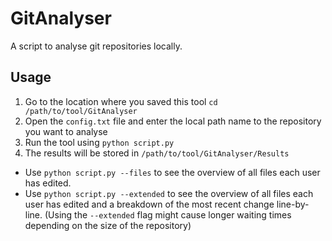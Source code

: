 # GitAnalyser
A script to analyse git repositories locally.

## Usage
1. Go to the location where you saved this tool `cd /path/to/tool/GitAnalyser`
2. Open the `config.txt` file and enter the local path name to the repository you want to analyse
3. Run the tool using `python script.py`
4. The results will be stored in `/path/to/tool/GitAnalyser/Results`

- Use `python script.py --files` to see the overview of all files each user has edited.
- Use `python script.py --extended` to see the overview of all files each user has edited and a breakdown of the most recent change line-by-line.
(Using the `--extended` flag might cause longer waiting times depending on the size of the repository)

